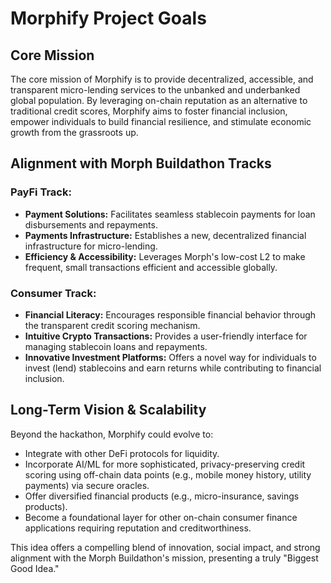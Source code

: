 # Morphify Project Goals

## Core Mission
The core mission of Morphify is to provide decentralized, accessible, and transparent micro-lending services to the unbanked and underbanked global population. By leveraging on-chain reputation as an alternative to traditional credit scores, Morphify aims to foster financial inclusion, empower individuals to build financial resilience, and stimulate economic growth from the grassroots up.

## Alignment with Morph Buildathon Tracks

### PayFi Track:
*   **Payment Solutions:** Facilitates seamless stablecoin payments for loan disbursements and repayments.
*   **Payments Infrastructure:** Establishes a new, decentralized financial infrastructure for micro-lending.
*   **Efficiency & Accessibility:** Leverages Morph's low-cost L2 to make frequent, small transactions efficient and accessible globally.

### Consumer Track:
*   **Financial Literacy:** Encourages responsible financial behavior through the transparent credit scoring mechanism.
*   **Intuitive Crypto Transactions:** Provides a user-friendly interface for managing stablecoin loans and repayments.
*   **Innovative Investment Platforms:** Offers a novel way for individuals to invest (lend) stablecoins and earn returns while contributing to financial inclusion.

## Long-Term Vision & Scalability
Beyond the hackathon, Morphify could evolve to:

*   Integrate with other DeFi protocols for liquidity.
*   Incorporate AI/ML for more sophisticated, privacy-preserving credit scoring using off-chain data points (e.g., mobile money history, utility payments) via secure oracles.
*   Offer diversified financial products (e.g., micro-insurance, savings products).
*   Become a foundational layer for other on-chain consumer finance applications requiring reputation and creditworthiness.

This idea offers a compelling blend of innovation, social impact, and strong alignment with the Morph Buildathon's mission, presenting a truly "Biggest Good Idea."
